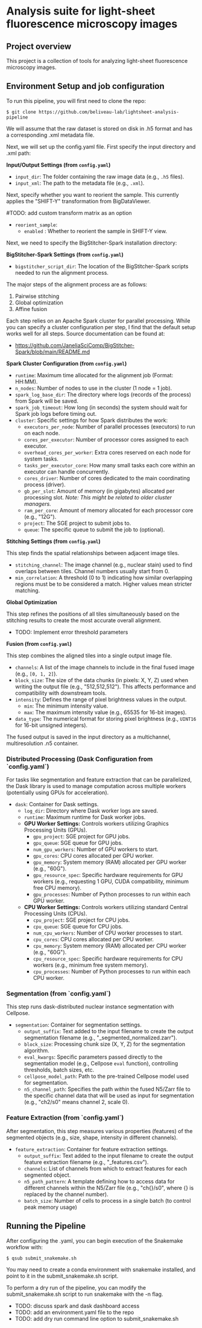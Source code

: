 <h1> Analysis suite for light-sheet fluorescence microscopy images </h1>

<h2> Project overview </h2>

This project is a collection of tools for analyzing light-sheet fluorescence microscopy images.






<h2> Environment Setup and job configuration</h2>

To run this pipeline, you will first need to clone the repo:

`$ git clone https://github.com/beliveau-lab/lightsheet-analysis-pipeline`

We will assume that the raw dataset is stored on disk in .h5 format and has a corresponding .xml metadata file. 

Next, we will set up the config.yaml file. First specify the input directory and .xml path:

**Input/Output Settings (from `config.yaml`)**

-   `input_dir`: The folder containing the raw image data (e.g., `.h5` files).
-   `input_xml`: The path to the metadata file (e.g., `.xml`).

Next, specify whether you want to reorient the sample. This currently applies the "SHIFT-Y" transformation from BigDataViewer.

#TODO: add custom transform matrix as an option

-   `reorient_sample`: 
    - `enabled` : Whether to reorient the sample in SHIFT-Y view.


Next, we need to specify the BigStitcher-Spark installation directory:

**BigStitcher-Spark Settings (from `config.yaml`)**

-   `bigstitcher_script_dir`: The location of the BigStitcher-Spark scripts needed to run the alignment process.

The major steps of the alignment process are as follows:

1. Pairwise stitching
2. Global optimization
3. Affine fusion

Each step relies on an Apache Spark cluster for parallel processing. While you can specify a cluster configuration per step, I find that the default setup works well for all steps. Source documentation can be found at:
- https://github.com/JaneliaSciComp/BigStitcher-Spark/blob/main/README.md

**Spark Cluster Configuration (from `config.yaml`)**

-   `runtime`: Maximum time allocated for the alignment job (Format: HH:MM).
-   `n_nodes`: Number of nodes to use in the cluster (1 node = 1 job).
-   `spark_log_base_dir`: The directory where logs (records of the process) from Spark will be saved.
-   `spark_job_timeout`: How long (in seconds) the system should wait for Spark job logs before timing out.
-   `cluster`: Specific settings for how Spark distributes the work:
    -   `executors_per_node`: Number of parallel processes (executors) to run on each node.
    -   `cores_per_executor`: Number of processor cores assigned to each executor.
    -   `overhead_cores_per_worker`: Extra cores reserved on each node for system tasks.
    -   `tasks_per_executor_core`: How many small tasks each core within an executor can handle concurrently.
    -   `cores_driver`: Number of cores dedicated to the main coordinating process (driver).
    -   `gb_per_slot`: Amount of memory (in gigabytes) allocated per processing slot. *Note: This might be related to older cluster managers.*
    -   `ram_per_core`: Amount of memory allocated for each processor core (e.g., "12G").
    -   `project`: The SGE project to submit jobs to.
    -   `queue`: The specific queue to submit the job to (optional).

**Stitching Settings (from `config.yaml`)**

This step finds the spatial relationships between adjacent image tiles.

-   `stitching_channel`: The image channel (e.g., nuclear stain) used to find overlaps between tiles. Channel numbers usually start from 0.
-   `min_correlation`: A threshold (0 to 1) indicating how similar overlapping regions must be to be considered a match. Higher values mean stricter matching.

**Global Optimization**

This step refines the positions of all tiles simultaneously based on the stitching results to create the most accurate overall alignment. 

- TODO: Implement error threshold parameters

**Fusion (from `config.yaml`)**

This step combines the aligned tiles into a single output image file.

-   `channels`: A list of the image channels to include in the final fused image (e.g., `[0, 1, 2]`).
-   `block_size`: The size of the data chunks (in pixels: X, Y, Z) used when writing the output file (e.g., "512,512,512"). This affects performance and compatibility with downstream tools.
-   `intensity`: Defines the range of pixel brightness values in the output.
    -   `min`: The minimum intensity value.
    -   `max`: The maximum intensity value (e.g., 65535 for 16-bit images).
-   `data_type`: The numerical format for storing pixel brightness (e.g., `UINT16` for 16-bit unsigned integers).

The fused output is saved in the input directory as a multichannel, multiresolution .n5 container.

<h3> Distributed Processing (Dask Configuration from `config.yaml`) </h3>

For tasks like segmentation and feature extraction that can be parallelized, the Dask library is used to manage computation across multiple workers (potentially using GPUs for acceleration).

-   `dask`: Container for Dask settings.
    -   `log_dir`: Directory where Dask worker logs are saved.
    -   `runtime`: Maximum runtime for Dask worker jobs.
    -   **GPU Worker Settings:** Controls workers utilizing Graphics Processing Units (GPUs).
        -   `gpu_project`: SGE project for GPU jobs.
        -   `gpu_queue`: SGE queue for GPU jobs.
        -   `num_gpu_workers`: Number of GPU workers to start.
        -   `gpu_cores`: CPU cores allocated per GPU worker.
        -   `gpu_memory`: System memory (RAM) allocated per GPU worker (e.g., "60G").
        -   `gpu_resource_spec`: Specific hardware requirements for GPU workers (e.g., requesting 1 GPU, CUDA compatibility, minimum free CPU memory).
        -   `gpu_processes`: Number of Python processes to run within each GPU worker.
    -   **CPU Worker Settings:** Controls workers utilizing standard Central Processing Units (CPUs).
        -   `cpu_project`: SGE project for CPU jobs.
        -   `cpu_queue`: SGE queue for CPU jobs.
        -   `num_cpu_workers`: Number of CPU worker processes to start.
        -   `cpu_cores`: CPU cores allocated per CPU worker.
        -   `cpu_memory`: System memory (RAM) allocated per CPU worker (e.g., "60G").
        -   `cpu_resource_spec`: Specific hardware requirements for CPU workers (e.g., minimum free system memory).
        -   `cpu_processes`: Number of Python processes to run within each CPU worker.

<h3> Segmentation (from `config.yaml`) </h3>

This step runs dask-distributed nuclear instance segmentation with Cellpose.

-   `segmentation`: Container for segmentation settings.
    -   `output_suffix`: Text added to the input filename to create the output segmentation filename (e.g., "_segmented_normalized.zarr").
    -   `block_size`: Processing chunk size (X, Y, Z) for the segmentation algorithm.
    -   `eval_kwargs`: Specific parameters passed directly to the segmentation model (e.g., Cellpose `eval` function), controlling thresholds, batch sizes, etc.
    -   `cellpose_model_path`: Path to the pre-trained Cellpose model used for segmentation.
    -   `n5_channel_path`: Specifies the path *within* the fused N5/Zarr file to the specific channel data that will be used as input for segmentation (e.g., "ch2/s0" means channel 2, scale 0).

<h3> Feature Extraction (from `config.yaml`) </h3>

After segmentation, this step measures various properties (features) of the segmented objects (e.g., size, shape, intensity in different channels).

-   `feature_extraction`: Container for feature extraction settings.
    -   `output_suffix`: Text added to the input filename to create the output feature extraction filename (e.g., "_features.csv").
    -   `channels`: List of channels from which to extract features for each segmented object.
    -   `n5_path_pattern`: A template defining how to access data for different channels within the N5/Zarr file (e.g., "ch{}/s0", where {} is replaced by the channel number).
    -   `batch_size`: Number of cells to process in a single batch (to control peak memory usage)


<h2> Running the Pipeline </h2>

After configuring the .yaml, you can begin execution of the Snakemake workflow with:

`$ qsub submit_snakemake.sh`

You may need to create a conda environment with snakemake installed, and point to it in the submit_snakemake.sh script.

To perform a dry run of the pipeline, you can modify the submit_snakemake.sh script to run snakemake with the -n flag.





- TODO: discuss spark and dask dashboard access
- TODO: add an environment.yaml file to the repo
- TODO: add dry run command line option to submit_snakemake.sh

